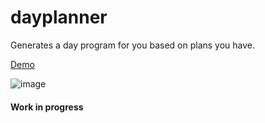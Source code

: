 # dayplanner
Generates a day program for you based on plans you have.

[Demo](https://ahmadhrb.github.io/dayplanner/)

![image](https://user-images.githubusercontent.com/34627272/221028070-868f2449-ee48-47c9-b99a-58281a583017.png)

#### Work in progress
